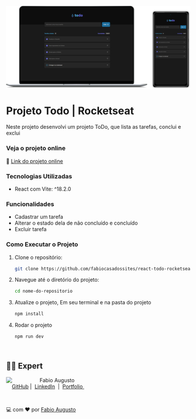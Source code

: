 ![Imagem do projeto](public/img/projeto.png)

# Projeto Todo | Rocketseat

Neste projeto desenvolvi um projeto ToDo, que lista as tarefas, conclui e exclui

### Veja o projeto online

🚀 [Link do projeto online](https://react-ignite-news-rocketseat.vercel.app/)

### Tecnologias Utilizadas

- React com Vite: ^18.2.0

### Funcionalidades

- Cadastrar um tarefa
- Alterar o estado dela de não concluído e concluído
- Excluir tarefa

### Como Executar o Projeto

1. Clone o repositório:

   ```bash
   git clone https://github.com/fabiocasadossites/react-todo-rocketseat.git
   ```

2. Navegue até o diretório do projeto:

   ```bash
   cd nome-do-repositorio
   ```

3. Atualize o projeto, Em seu terminal e na pasta do projeto

   ```bash
   npm install
   ```

4. Rodar o projeto

   ```bash
   npm run dev
   ```

<br>

## 👨‍💻 Expert

<p>
    <img 
      align=left 
      margin=10 
      width=80 
      src="https://avatars.githubusercontent.com/u/44373172"
    />
    <p>&nbsp&nbsp&nbspFabio Augusto<br>
    &nbsp&nbsp&nbsp
    <a href="https://github.com/fabiocasadossites">
    GitHub</a>&nbsp;|&nbsp;
    <a href="https://www.linkedin.com/in/fabioasa/">LinkedIn</a>
&nbsp;|&nbsp;
    <a href="https://www.fabioaugusto.dev/">
    Portfolio </a>
&nbsp;&nbsp;</p>
</p>
<br/>
<p>

💻 com ❤️ por [Fabio Augusto](https://github.com/fabiocasadossites)
